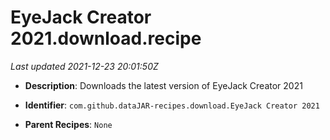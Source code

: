 # EyeJack Creator 2021.download.recipe

_Last updated 2021-12-23 20:01:50Z_

- **Description**: Downloads the latest version of EyeJack Creator 2021

- **Identifier**: `com.github.dataJAR-recipes.download.EyeJack Creator 2021`

- **Parent Recipes**: `None`
